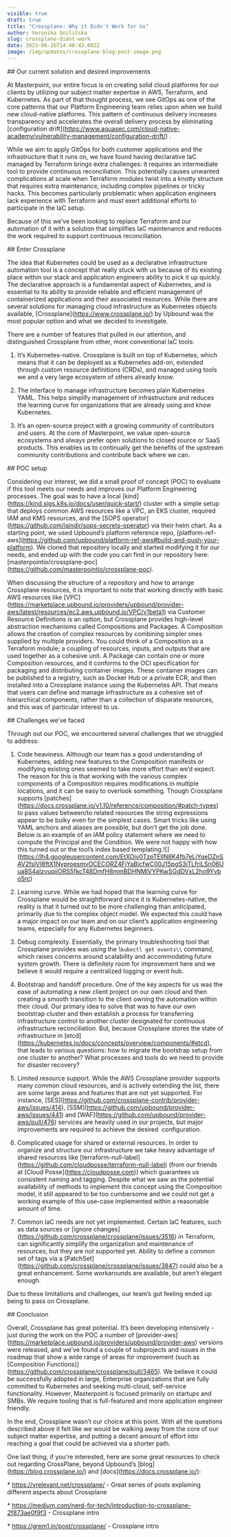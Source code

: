 ```yaml
---
visible: true
draft: true
title: "Crossplane: Why it Didn't Work for Us"
author: Veronika Gnilitska
slug: crossplane-didnt-work
date: 2023-06-26T14:48:43.602Z
image: /img/updates/crossplane-blog-post-image.png
---
```

\## Our current solution and desired improvements



At Masterpoint, our entire focus is on creating solid cloud platforms for our clients by utilizing our subject matter expertise in AWS, Terraform, and Kubernetes. As part of that thought process, we see GitOps as one of the core patterns that our Platform Engineering team relies upon when we build new cloud-native platforms. This pattern of continuous delivery increases transparency and accelerates the overall delivery process by eliminating \[configuration drift](https://www.aquasec.com/cloud-native-academy/vulnerability-management/configuration-drift/) .



While we aim to apply GitOps for both customer applications and the infrastructure that it runs on, we have found having declarative IaC managed by Terraform brings extra challenges: it requires an intermediate tool to provide continuous reconciliation. This potentially causes unwanted complications at scale when Terraform modules twist into a knotty structure that requires extra maintenance, including complex pipelines or tricky hacks. This becomes particularly problematic when application engineers lack experience with Terraform and must exert additional efforts to participate in the IaC setup. 



Because of this we’ve been looking to replace Terraform and our automation of it with a solution that simplifies IaC maintenance and reduces the work required to support continuous reconciliation.



\## Enter Crossplane



The idea that Kubernetes could be used as a declarative infrastructure automation tool is a concept that really stuck with us because of its existing place within our stack and application engineers ability to pick it up quickly. The declarative approach is a fundamental aspect of Kubernetes, and is essential to its ability to provide reliable and efficient management of containerized applications and their associated resources. While there are several solutions for managing cloud infrastructure as Kubernetes objects available, \[Crossplane](https://www.crossplane.io/) by Upbound was the most popular option and what we decided to investigate.



There are a number of features that pulled in our attention, and distinguished Crossplane from other, more conventional IaC tools: 



1. It’s Kubernetes-native. Crossplane is built on top of Kubernetes, which means that it can be deployed as a Kubernetes add-on, extended through custom resource definitions (CRDs), and managed using tools we and a very large ecosystem of others already know. 

2. The interface to manage infrastructure becomes plain Kubernetes YAML. This helps simplify management of infrastructure and reduces the learning curve for organizations that are already using and know Kubernetes.

3. It’s an open-source project with a growing community of contributors and users. At the core of Masterpoint, we value open-source ecosystems and always prefer open solutions to closed source or SaaS products. This enables us to continually get the benefits of the upstream community contributions and contribute back where we can. 



\## POC setup



Considering our interest, we did a small proof of concept (POC) to evaluate if this tool meets our needs and improves our Platform Engineering processes. The goal was to have a local \[kind](https://kind.sigs.k8s.io/docs/user/quick-start/) cluster with a simple setup that deploys common AWS resources like a VPC, an EKS cluster, required IAM and KMS resources, and the \[SOPS operator](https://github.com/isindir/sops-secrets-operator) via their helm chart. As a starting point, we used Upbound’s platform reference repo, \[platform-ref-aws](https://github.com/upbound/platform-ref-aws#build-and-push-your-platform). We cloned that repository locally and started modifying it for our needs, and ended up with the code you can find in our repository here: \[masterpointio/crossplane-poc](https://github.com/masterpointio/crossplane-poc).



When discussing the structure of a repository and how to arrange Crossplane resources, it is important to note that working directly with basic AWS resources like \[VPC](https://marketplace.upbound.io/providers/upbound/provider-aws/latest/resources/ec2.aws.upbound.io/VPC/v1beta1) via Customer Resource Definitions is an option, but Crossplane provides high-level abstraction mechanisms called Compositions and Packages. A Composition allows the creation of complex resources by combining simpler ones supplied by multiple providers. You could think of a Composition as a Terraform module; a coupling of resources, inputs, and outputs that are used together as a cohesive unit. A Package can contain one or more Composition resources, and it conforms to the OCI specification for packaging and distributing container images. These container images can be published to a registry, such as Docker Hub or a private ECR, and then installed into a Crossplane instance using the Kubernetes API. That means that users can define and manage infrastructure as a cohesive set of hierarchical components, rather than a collection of disparate resources, and this was of particular interest to us.



\## Challenges we’ve faced



Through out our POC, we encountered several challenges that we struggled to address:



1. Code heaviness. Although our team has a good understanding of Kubernetes, adding new features to the Composition manifests or modifying existing ones seemed to take more effort than we’d expect. The reason for this is that working with the various complex components of a Composition requires modifications in multiple locations, and it can be easy to overlook something. Though Crossplane supports \[patches](https://docs.crossplane.io/v1.10/reference/composition/#patch-types) to pass values between/to related resources the string expressions appear to be bulky even for the simplest cases. Smart tricks like using YAML anchors and aliases are possible, but don’t get the job done. Below is an example of an IAM policy statement where we need to compute the Principal and the Condition. We were not happy with how this turned out or the tool’s index based templating.!\[](https://lh4.googleusercontent.com/EtXOiv0TzpTEllN8K4fb7eLjYqeDZnSAV2fslVI8ftX1NyproesmvOCECORZ4FjYaBjcfwC00J15pgS3iTLfriLSn06Uua8S4aIzvuqiiORS5fkcT48DmfH8mmBDHNMlVYPKwSGdDVxL2ho9Yvbo5rc)

2. Learning curve. While we had hoped that the learning curve for Crossplane would be straightforward since it is Kubernetes-native, the reality is that it turned out to be more challenging than anticipated, primarily due to the complex object model. We expected this could have a major impact on our team and on our client’s application engineering teams, especially for any Kubernetes beginners.

3. Debug complexity. Essentially, the primary troubleshooting tool that Crossplane provides was using the \\`kubectl get events\\` command, which raises concerns around scalability and accommodating future system growth. There is definitely room for improvement here and we believe it would require a centralized logging or event hub.

4. Bootstrap and handoff procedure. One of the key aspects for us was the ease of automating a new client project on our own cloud and then creating a smooth transition to the client owning the automation within their cloud. Our primary idea to solve that was to have our own bootstrap cluster and then establish a process for transferring infrastructure control to another cluster designated for continuous infrastructure reconciliation. But, because Crossplane stores the state of infrastructure in \[etcd](https://kubernetes.io/docs/concepts/overview/components/#etcd), that leads to various questions: how to migrate the bootstrap setup from one cluster to another? What processes and tools do we need to provide for disaster recovery?

5. Limited resource support. While the AWS Crossplane provider supports many common cloud resources, and is actively extending the list, there are some large areas and features that are not yet supported. For instance, \[SES](https://github.com/crossplane-contrib/provider-aws/issues/414), \[SSM](https://github.com/upbound/provider-aws/issues/441) and \[WAF](https://github.com/upbound/provider-aws/pull/476) services are heavily used in our projects, but major improvements are required to achieve the desired  configuration.

6. Complicated usage for shared or external resources. In order to organize and structure our infrastructure we take heavy advantage of shared resources like \[terraform-null-label](https://github.com/cloudposse/terraform-null-label) (from our friends at \[Cloud Posse](https://cloudposse.com)) which guarantees us consistent naming and tagging. Despite what we saw as the potential availability of methods to implement this concept using the Composition model, it still appeared to be too cumbersome and we could not get a working example of this use-case implemented within a reasonable amount of time.

7. Common IaC needs are not yet implemented. Certain IaC features, such as data sources or \[ignore changes](https://github.com/crossplane/crossplane/issues/3516) in Terraform, can significantly simplify the organization and maintenance of resources, but they are not supported yet. Ability to define a common set of tags via a \[PatchSet](https://github.com/crossplane/crossplane/issues/3847) could also be a great enhancement. Some workarounds are available, but aren’t elegant enough.



Due to these limitations and challenges, our team’s gut feeling ended up being to pass on Crossplane. 



\## Conclusion



Overall, Crossplane has great potential. It’s been developing intensively - just during the work on the POC a number of \[provider-aws](https://marketplace.upbound.io/providers/upbound/provider-aws) versions were released, and we’ve found a couple of subprojects and issues in the roadmap that show a wide range of areas for improvement (such as \[Composition Functions)](https://github.com/crossplane/crossplane/pull/3465). We believe it could be successfully adopted in large, Enterprise organizations that are fully committed to Kubernetes and seeking multi-cloud, self-service functionality. However, Masterpoint is focused primarily on startups and SMBs. We require tooling that is full-featured and more application engineer friendly.



In the end, Crossplane wasn’t our choice at this point. With all the questions described above it felt like we would be walking away from the core of our subject matter expertise, and putting a decent amount of effort into reaching a goal that could be achieved via a shorter path.



One last thing, if you're interested, here are some great resources to check out regarding CrossPlane, beyond Upbound’s \[blog](https://blog.crossplane.io/) and \[docs](https://docs.crossplane.io/):



\* <https://vrelevant.net/crossplane/> - Great series of posts explaining different aspects about Crossplane

\* <https://medium.com/nerd-for-tech/introduction-to-crossplane-2f873ae0f9f3> - Crossplane intro

\* <https://grem1.in/post/crossplane/> - Crossplane intro